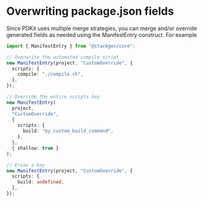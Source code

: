 # Overwriting package.json fields

Since PDKit uses multiple merge strategies, you can merge and/or override generated fields as needed using the
ManifestEntry construct. For example

```typescript
import { ManifestEntry } from "@stackgen/core";

// Overwrite the automated compile script
new ManifestEntry(project, "CustomOverride", {
  scripts: {
    compile: "./compile.sh",
  },
});

// Override the entire scripts key
new ManifestEntry(
  project,
  "CustomOverride",
  {
    scripts: {
      build: "my_custom_build_command",
    },
  },
  { shallow: true }
);

// Erase a key
new ManifestEntry(project, "CustomOverride", {
  scripts: {
    build: undefined,
  },
});
```
